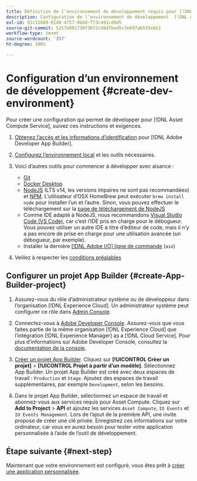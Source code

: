 ```yaml
---
title: Définition de l’environnement de développement requis pour [!DNL Asset Compute Service]
description: Configuration de l’environnement de développement  [!DNL Asset Compute Service]  pour commencer à créer et tester le code personnalisé.
exl-id: 91c12889-01d8-4757-9bdd-f73c491cd9d5
source-git-commit: 5257e091730f3672c46dfbe45c3e697a6555e6b1
workflow-type: tm+mt
source-wordcount: '357'
ht-degree: 100%

---
```


# Configuration d’un environnement de développement {#create-dev-environment}

Pour créer une configuration qui permet de développer pour [!DNL Asset Compute Service], suivez ces instructions et exigences.

1. [Obtenez l’accès et les informations d’identification](https://developer.adobe.com/app-builder/docs/getting_started/#acquire-access-and-credentials) pour [!DNL Adobe Developer App Builder].

1. [Configurez l’environnement local](https://developer.adobe.com/app-builder/docs/getting_started/#local-environment-set-up) et les outils nécessaires.

1. Voici d’autres outils pour commencer à développer avec aisance :

   * [Git](https://git-scm.com/)
   * [Docker Desktop](https://www.docker.com/get-started)
   * [NodeJS](https://nodejs.org) (LTS v14, les versions impaires ne sont pas recommandées) et [NPM](https://www.npmjs.com). L’utilisateur d’OSX HomeBrew peut exécuter `brew install node` pour installer l’un et l’autre. Sinon, vous pouvez effectuer le téléchargement sur la [page de téléchargement de NodeJS](https://nodejs.org/fr/)
   * Comme IDE adapté à NodeJS, nous recommandons [Visual Studio Code (VS Code)](https://code.visualstudio.com), car c’est l’IDE pris en charge pour le débogueur. Vous pouvez utiliser un autre IDE à titre d’éditeur de code, mais il n’y a pas encore de prise en charge pour une utilisation avancée (un débogueur, par exemple).
   * Installer la dernière [[!DNL Adobe I/O] ligne de commande](https://github.com/adobe/aio-cli) (`aio`)
   <!-- - install using `npm install -g @adobe/aio-cli@7.1.0` -->

1. Veillez à respecter les [conditions préalables](/help/using/understand-extensibility.md#prerequisites-and-provisioning)

<!--
>[!NOTE]
>
>For now, use [!DNL Adobe I/O] CLI v7.1.0 of and do not use [!DNL Adobe I/O] CLI v8.
-->

## Configurer un projet App Builder {#create-App-Builder-project}

1. Assurez-vous du rôle d’administrateur système ou de développeur dans l’organisation [!DNL Experience Cloud]. Un administrateur système peut configurer ce rôle dans [Admin Console](https://adminconsole.adobe.com/overview).

1. Connectez-vous à [Adobe Developer Console](https://console.adobe.io/). Assurez-vous que vous faites partie de la même organisation [!DNL Experience Cloud] que l’intégration [!DNL Experience Manager] as a [!DNL Cloud Service]. Pour plus d’informations sur Adobe Developer Console, consultez la [documentation de la console](https://www.adobe.io/apis/experienceplatform/console/docs.html).

1. [Créer un projet App Builder](https://developer.adobe.com/app-builder/docs/getting_started/first_app/). Cliquez sur **[!UICONTROL Créer un projet]** > **[!UICONTROL Projet à partir d’un modèle]**. Sélectionnez App Builder. Un projet App Builder est créé avec deux espaces de travail : `Production` et `Stage`. Ajoutez des espaces de travail supplémentaires, par exemple `Development`, selon les besoins.

1. Dans le projet App Builder, sélectionnez un espace de travail et abonnez-vous aux services requis pour Asset Compute. Cliquez sur **Add to Project** > **API** et ajoutez les services `Asset Compute`, `IO Events` et `IO Events Management`. Lors de l’ajout de la première API, une invite propose de créer une clé privée. Enregistrez ces informations sur votre ordinateur, car vous en aurez besoin pour tester votre application personnalisée à l’aide de l’outil de développement.

## Étape suivante {#next-step}

Maintenant que votre environnement est configuré, vous êtes prêt à [créer une application personnalisée](develop-custom-application.md).

<!-- More ideas:
 
* Any steps in the beginning that lead to gotchas later should be called out for caution? For example,
  * don't change some defaults initially
  * know risks when deviating from standard path
  * naming conventions to follow
  * Retrieve and format credentials (YAML file details)

TBD: When aio-cli v8 bugs are resolved, update the AIO CLI install command to remove v7.x reference and instruct users to use the latest version. See CQDOC-18346.

-->
